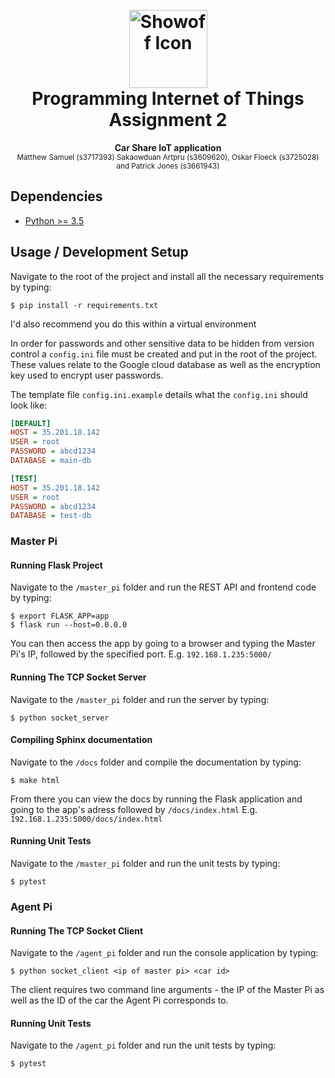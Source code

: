 

<div align="center">
  <h1>
    <br>
     <img src="https://i.imgur.com/0EqVtUO.png" alt="Showoff Icon" height="125">
    <br>
    Programming Internet of Things<br> Assignment 2
   <br>
  </h1>
  <strong>Car Share IoT application</strong><br>
  <sub>Matthew Samuel (s3717393) Sakaowduan Artpru (s3609620), Oskar Floeck (s3725028) and Patrick Jones (s3661943)</sub>
</div>

## Dependencies
- [Python >= 3.5](https://www.python.org)

## Usage / Development Setup

Navigate to the root of the project and install all the necessary requirements by typing:
```
$ pip install -r requirements.txt
```
I'd also recommend you do this within a virtual environment

In order for passwords and other sensitive data to be hidden from version control a `config.ini` file must be created and put in the root of the project. These values relate to the Google cloud database as well as the encryption key used to encrypt user passwords.

The template file `config.ini.example` details what the `config.ini` should look like:
```ini
[DEFAULT]
HOST = 35.201.18.142
USER = root
PASSWORD = abcd1234
DATABASE = main-db

[TEST]
HOST = 35.201.18.142
USER = root
PASSWORD = abcd1234
DATABASE = test-db
```

### Master Pi
#### Running Flask Project
Navigate to the `/master_pi` folder and run the REST API and frontend code by typing:
```
$ export FLASK_APP=app
$ flask run --host=0.0.0.0
```
You can then access the app by going to a browser and typing the Master Pi's IP, followed by the specified port.
E.g. `192.168.1.235:5000/`

#### Running The TCP Socket Server
Navigate to the `/master_pi` folder and run the server by typing:
```
$ python socket_server
```

#### Compiling Sphinx documentation
Navigate to the `/docs` folder and compile the documentation by typing:
```
$ make html
```
From there you can view the docs by running the Flask application and going to the app's adress followed by `/docs/index.html`
E.g. `192.168.1.235:5000/docs/index.html`

#### Running Unit Tests
Navigate to the `/master_pi` folder and run the unit tests by typing:
```
$ pytest
```

###  Agent Pi
#### Running The TCP Socket Client
Navigate to the `/agent_pi` folder and run the console application by typing:
```
$ python socket_client <ip of master pi> <car id>
```
The client requires two command line arguments - the IP of the Master Pi as well as the ID of the car the Agent Pi corresponds to.

#### Running Unit Tests
Navigate to the `/agent_pi` folder and run the unit tests by typing:
```
$ pytest
```
